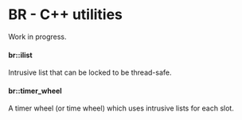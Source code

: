 # BR - C++ utilities

Work in progress.

#### br::ilist

Intrusive list that can be locked to be thread-safe.

#### br::timer_wheel

A timer wheel (or time wheel) which uses intrusive lists for each slot.
